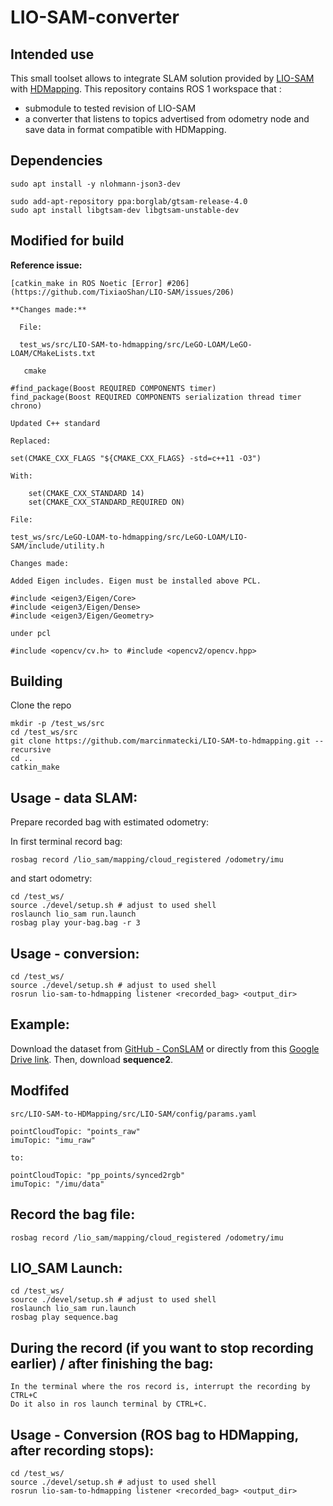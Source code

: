 # LIO-SAM-converter

## Intended use 

This small toolset allows to integrate SLAM solution provided by [LIO-SAM](https://github.com/TixiaoShan/LIO-SAM/) with [HDMapping](https://github.com/MapsHD/HDMapping).
This repository contains ROS 1 workspace that :
  - submodule to tested revision of LIO-SAM
  - a converter that listens to topics advertised from odometry node and save data in format compatible with HDMapping.
## Dependencies

```shell
sudo apt install -y nlohmann-json3-dev

sudo add-apt-repository ppa:borglab/gtsam-release-4.0
sudo apt install libgtsam-dev libgtsam-unstable-dev
```

## Modified for build

**Reference issue:**  
   ```shell     
[catkin_make in ROS Noetic [Error] #206](https://github.com/TixiaoShan/LIO-SAM/issues/206)
```

```shell
**Changes made:**

  File:

  test_ws/src/LIO-SAM-to-hdmapping/src/LeGO-LOAM/LeGO-LOAM/CMakeLists.txt

   cmake

#find_package(Boost REQUIRED COMPONENTS timer)
find_package(Boost REQUIRED COMPONENTS serialization thread timer chrono)

Updated C++ standard

Replaced:

set(CMAKE_CXX_FLAGS "${CMAKE_CXX_FLAGS} -std=c++11 -O3")

With:

    set(CMAKE_CXX_STANDARD 14)
    set(CMAKE_CXX_STANDARD_REQUIRED ON)

File:

test_ws/src/LeGO-LOAM-to-hdmapping/src/LeGO-LOAM/LIO-SAM/include/utility.h

Changes made:

Added Eigen includes. Eigen must be installed above PCL.

#include <eigen3/Eigen/Core>
#include <eigen3/Eigen/Dense>
#include <eigen3/Eigen/Geometry>

under pcl 

#include <opencv/cv.h> to #include <opencv2/opencv.hpp>
```
## Building

Clone the repo
```shell
mkdir -p /test_ws/src
cd /test_ws/src
git clone https://github.com/marcinmatecki/LIO-SAM-to-hdmapping.git --recursive
cd ..
catkin_make
```

## Usage - data SLAM:

Prepare recorded bag with estimated odometry:

In first terminal record bag:
```shell
rosbag record /lio_sam/mapping/cloud_registered /odometry/imu
```

and start odometry:
```shell 
cd /test_ws/
source ./devel/setup.sh # adjust to used shell
roslaunch lio_sam run.launch
rosbag play your-bag.bag -r 3
```

## Usage - conversion:

```shell
cd /test_ws/
source ./devel/setup.sh # adjust to used shell
rosrun lio-sam-to-hdmapping listener <recorded_bag> <output_dir>
```

## Example:

Download the dataset from [GitHub - ConSLAM](https://github.com/mac137/ConSLAM) or 
directly from this [Google Drive link](https://drive.google.com/drive/folders/1TNDcmwLG_P1kWPz3aawCm9ts85kUTvnU). 
Then, download **sequence2**.

## Modfifed 
```shell
src/LIO-SAM-to-HDMapping/src/LIO-SAM/config/params.yaml

pointCloudTopic: "points_raw"
imuTopic: "imu_raw"

to:

pointCloudTopic: "pp_points/synced2rgb"
imuTopic: "/imu/data"
```
## Record the bag file:

```shell
rosbag record /lio_sam/mapping/cloud_registered /odometry/imu
```

## LIO_SAM Launch:

```shell
cd /test_ws/
source ./devel/setup.sh # adjust to used shell
roslaunch lio_sam run.launch
rosbag play sequence.bag
```

## During the record (if you want to stop recording earlier) / after finishing the bag:

```shell
In the terminal where the ros record is, interrupt the recording by CTRL+C
Do it also in ros launch terminal by CTRL+C.
```

## Usage - Conversion (ROS bag to HDMapping, after recording stops):

```shell
cd /test_ws/
source ./devel/setup.sh # adjust to used shell
rosrun lio-sam-to-hdmapping listener <recorded_bag> <output_dir>
```
